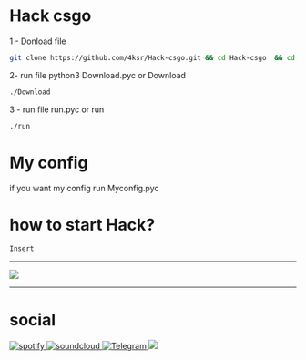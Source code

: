 # Hack csgo 
1 - Donload file 
```sh
git clone https://github.com/4ksr/Hack-csgo.git && cd Hack-csgo  && cd csgo && chmod +x Download && chmod +x run && chmod +x myconfig
```
2- run file python3 Download.pyc or Download
```sh
./Download
```
3 - run file run.pyc or run
```sh
./run
```

# My config

if you want my config run Myconfig.pyc 

# how to start Hack?
```sh
Insert 
```

---

<img src="https://media.discordapp.net/attachments/702685155742974014/928333504931037254/Screenshot_from_2022-01-05_00-22-54.png?width=1180&height=664">

---

# social
<a href="https://open.spotify.com/user/31d72u7kl45enzfmzzjsdygltowq">
<img alt="spotify" src="https://img.shields.io/badge/-Spotify-000000?logo=Spotify&logoColor=fff"/> 
<a href="https://soundcloud.com/4ksr">
<img alt="soundcloud" src="https://img.shields.io/badge/-SoundCloud-000000?logo=SoundCloud&logoColor=fff"/>
<a href="https://t.me/oksr1">
<img alt="Telegram" src="https://img.shields.io/badge/-Telegram-000000?logo=Telegram&logoColor=fff"/>
<a href="https://discord.gg/9YV8BHj4Jq">
<img alt"Discord" src="https://img.shields.io/badge/-Discord-000000?logo=Discord&logoColor=fff"/>
